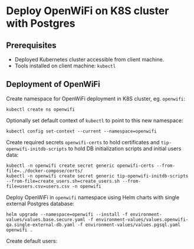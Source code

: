 # Deploy OpenWiFi on K8S cluster with Postgres

## Prerequisites

- Deployed Kubernetes cluster accessible from client machine.
- Tools installed on client machine: `kubectl`

## Deployment of OpenWiFi

Create namespace for OpenWiFi deployment in K8S cluster, eg. `openwifi`:

```
kubectl create ns openwifi
```

Optionally set default context of `kubectl` to point to this new namespace:

```
kubectl config set-context --current --namespace=openwifi
```

Create required secrets `openwifi-certs` to hold certificates and  `tip-openwifi-initdb-scripts` to hold DB initialization scripts and initial users data:

```
kubectl -n openwifi create secret generic openwifi-certs --from-file=../docker-compose/certs/
kubectl -n openwifi create secret generic tip-openwifi-initdb-scripts --from-file=create_users.sh=create_users.sh --from-file=users.csv=users.csv -n openwifi
```


Deploy OpenWiFi in `openwifi` namespace using Helm charts with single external Postgres database:

```
helm upgrade --namespace=openwifi --install -f environment-values/values.base.secure.yaml -f environment-values/values.openwifi-qa.single-external-db.yaml -f environment-values/values.pgsql.yaml openwifi .
```

Create default users:

